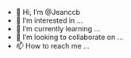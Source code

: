 - 👋 Hi, I’m @Jeanccb
- 👀 I’m interested in ...
- 🌱 I’m currently learning ...
- 💞️ I’m looking to collaborate on ...
- 📫 How to reach me ...

<!---
Jeanccb/Jeanccb is a ✨ special ✨ repository because its `README.md` (this file) appears on your GitHub profile.
You can click the Preview link to take a look at your changes.
--->
